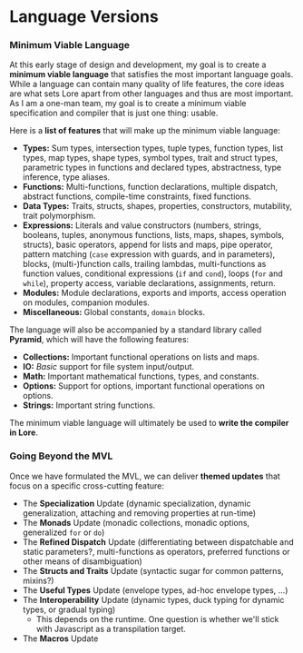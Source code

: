 # Language Versions

### Minimum Viable Language

At this early stage of design and development, my goal is to create a **minimum viable language** that satisfies the most important language goals. While a language can contain many quality of life features, the core ideas are what sets Lore apart from other languages and thus are most important. As I am a one-man team, my goal is to create a minimum viable specification and compiler that is just one thing: usable.

Here is a **list of features** that will make up the minimum viable language:

- **Types:** Sum types, intersection types, tuple types, function types, list types, map types, shape types, symbol types, trait and struct types, parametric types in functions and declared types, abstractness, type inference, type aliases.
- **Functions:** Multi-functions, function declarations, multiple dispatch, abstract functions, compile-time constraints, fixed functions.
- **Data Types:** Traits, structs, shapes, properties, constructors, mutability, trait polymorphism.
- **Expressions:** Literals and value constructors (numbers, strings, booleans, tuples, anonymous functions, lists, maps, shapes, symbols, structs), basic operators, append for lists and maps, pipe operator, pattern matching (`case` expression with guards, and in parameters), blocks, (multi-)function calls, trailing lambdas, multi-functions as function values, conditional expressions (`if` and `cond`), loops (`for` and `while`), property access, variable declarations, assignments, return.
- **Modules:** Module declarations, exports and imports, access operation on modules, companion modules.
- **Miscellaneous:** Global constants, `domain` blocks.

The language will also be accompanied by a standard library called **Pyramid**, which will have the following features:

- **Collections:** Important functional operations on lists and maps.
- **IO:** *Basic* support for file system input/output.
- **Math:** Important mathematical functions, types, and constants.
- **Options:** Support for options, important functional operations on options.
- **Strings:** Important string functions.

The minimum viable language will ultimately be used to **write the compiler in Lore**.


### Going Beyond the MVL

Once we have formulated the MVL, we can deliver **themed updates** that focus on a specific cross-cutting feature:

- The **Specialization** Update (dynamic specialization, dynamic generalization, attaching and removing properties at run-time)
- The **Monads** Update (monadic collections, monadic options, generalized `for` or `do`)
- The **Refined Dispatch** Update (differentiating between dispatchable and static parameters?, multi-functions as operators, preferred functions or other means of disambiguation)
- The **Structs and Traits** Update (syntactic sugar for common patterns, mixins?)
- The **Useful Types** Update (envelope types, ad-hoc envelope types, ...)
- The **Interoperability** Update (dynamic types, duck typing for dynamic types, or gradual typing)
  - This depends on the runtime. One question is whether we'll stick with Javascript as a transpilation target.
- The **Macros** Update

